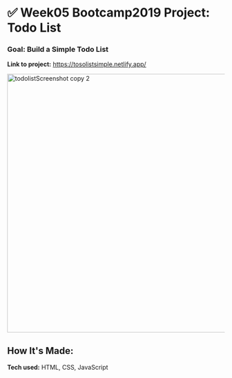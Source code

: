 # ✅ Week05 Bootcamp2019 Project: Todo List

### Goal: Build a Simple Todo List



**Link to project:** https://tosolistsimple.netlify.app/

<img width="600" alt="todolistScreenshot copy 2" src="https://user-images.githubusercontent.com/113194307/197115238-acd52f81-2b66-4b82-bc90-9a0596960194.png">


## How It's Made:

**Tech used:** HTML, CSS, JavaScript
